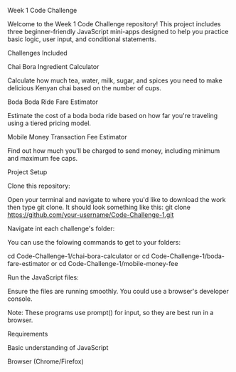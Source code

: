 Week 1 Code Challenge

Welcome to the Week 1 Code Challenge repository! This project includes three beginner-friendly JavaScript mini-apps designed to help you practice basic logic, user input, and conditional statements.

Challenges Included 

Chai Bora Ingredient Calculator

Calculate how much tea, water, milk, sugar, and spices you need to make delicious Kenyan chai based on the number of cups.

Boda Boda Ride Fare Estimator

Estimate the cost of a boda boda ride based on how far you're traveling using a tiered pricing model.

Mobile Money Transaction Fee Estimator

Find out how much you'll be charged to send money, including minimum and maximum fee caps.

Project Setup

Clone this repository:

Open your terminal and navigate to where you'd like to download the work then type git clone.  It should look something like this:
git clone https://github.com/your-username/Code-Challenge-1.git

Navigate int each challenge's folder:

You can use the folowing commands to get to your folders:

cd Code-Challenge-1/chai-bora-calculator
or
cd Code-Challenge-1/boda-fare-estimator
or
cd Code-Challenge-1/mobile-money-fee

Run the JavaScript files:

Ensure the files are running smoothly. You could use a browser's developer console.

Note: These programs use prompt() for input, so they are best run in a browser.

 Requirements
 
 Basic understanding of JavaScript
 
 Browser (Chrome/Firefox) 
